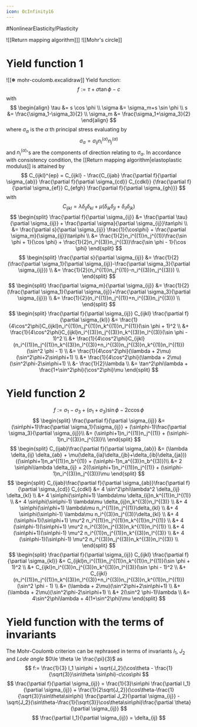 ```yaml
---
icon: OcInfinity16
---
```


#NonlinearElasticity/Plasticity 

![[Return mapping algorithm]]]
![[Mohr's circle]]
# Yield function 1
![[❅ mohr-coulomb.excalidraw]]
Yield function:
$$
f:= \tau + \sigma \tan \phi - c
$$
with
$$
\begin{align}
\tau &= s \cos \phi \\
\sigma &= \sigma_m+s \sin \phi \\
s &= \frac{\sigma_1-\sigma_3}{2} \\
\sigma_m &= \frac{\sigma_1+\sigma_3}{2}
\end{align}
$$
where $\sigma_\alpha$ is the $\alpha$ th principal stress evaluating by
$$
\sigma_\alpha = \sigma_{ij} n_i^{(\alpha)}n_j^{(\alpha)}
$$
and $n_i^{(\alpha)}$'s are the components of direction relating to $\sigma_\alpha$.
In accordance with consistency condition, the [[Return mapping algorithm|elastoplastic modulus]] is attained by
$$
C_{ijkl}^{ep} = C_{ijkl} -
\frac{C_{ijab} \frac{\partial f}{\partial \sigma_{ab}} \frac{\partial f}{\partial \sigma_{cd}} C_{cdkl}}
{\frac{\partial f}{\partial \sigma_{ef}} C_{efgh} \frac{\partial f}{\partial \sigma_{gh}}}
$$
with
$$
C_{ijkl} = \lambda \delta_{ij} \delta_{kl} + \mu (\delta_{ik}\delta_{jl}+\delta_{il}\delta_{jk})
$$
$$
\begin{split}
\frac{\partial f}{\partial \sigma_{ij}} &= \frac{\partial \tau}{\partial \sigma_{ij}} + \frac{\partial \sigma}{\partial \sigma_{ij}}\tan\phi \\
&= \frac{\partial s}{\partial \sigma_{ij}} \frac{1}{\cos\phi} + \frac{\partial \sigma_m}{\sigma_{ij}}\tan\phi \\
&= \frac{1}{2}n_i^{(1)}n_j^{(1)}\frac{\sin \phi + 1}{\cos \phi} + \frac{1}{2}n_i^{(3)}n_j^{(3)}\frac{\sin \phi - 1}{\cos \phi}
\end{split}
$$
$$
\begin{split}
\frac{\partial s}{\partial \sigma_{ij}} &= \frac{1}{2}(\frac{\partial \sigma_1}{\partial \sigma_{ij}}-\frac{\partial \sigma_3}{\partial \sigma_{ij}}) \\
&= \frac{1}{2}(n_i^{(1)}n_j^{(1)}-n_i^{(3)}n_j^{(3)}) \\
\end{split}
$$
$$
\begin{split}
\frac{\partial \sigma_m}{\partial \sigma_{ij}} &= \frac{1}{2}(\frac{\partial \sigma_1}{\partial \sigma_{ij}}+\frac{\partial \sigma_3}{\partial \sigma_{ij}}) \\
&= \frac{1}{2}(n_i^{(1)}n_j^{(1)}+n_i^{(3)}n_j^{(3)}) \\
\end{split}
$$
$$
\begin{split}
\frac{\partial f}{\partial \sigma_{ij}} C_{ijkl} \frac{\partial f}{\partial \sigma_{kl}}
&= \frac{1}{4\cos^2\phi}C_{ijkl}n_i^{(1)}n_j^{(1)}n_k^{(1)}n_l^{(1)}(\sin \phi + 1)^2 \\
&+ \frac{1}{4\cos^2\phi}C_{ijkl}n_i^{(3)}n_j^{(3)}n_k^{(3)}n_l^{(3)}(\sin \phi - 1)^2 \\
&+ \frac{1}{4\cos^2\phi}C_{ijkl}(n_i^{(1)}n_j^{(1)}n_k^{(3)}n_l^{(3)}+n_i^{(3)}n_j^{(3)}n_k^{(1)}n_l^{(1)})(\sin^2 \phi - 1) \\
&= \frac{1}{4\cos^2\phi}(\lambda + 2\mu)(\sin^2\phi+2\sin\phi+1) \\
&+ \frac{1}{4\cos^2\phi}(\lambda + 2\mu)(\sin^2\phi-2\sin\phi+1) \\
&- \frac{1}{2}\lambda \\
&= \tan^2\phi\lambda + \frac{1+\sin^2\phi}{\cos^2\phi}\mu
\end{split}
$$

# Yield function 2
$$
f:= \sigma_1 - \sigma_3 + (\sigma_1+\sigma_3) \sin \phi - 2 c \cos \phi
$$
$$
\begin{split}
\frac{\partial f}{\partial \sigma_{ij}} &= (\sin\phi+1)\frac{\partial \sigma_1}{\sigma_{ij}} + (\sin\phi-1)\frac{\partial \sigma_3}{\partial \sigma_{ij}}\\
&= (\sin\phi+1)n_i^{(1)}n_j^{(1)} + (\sin\phi-1)n_i^{(3)}n_j^{(3)}\\
\end{split}
$$
$$
\begin{split}
C_{ijab}\frac{\partial f}{\partial \sigma_{ab}} &= (\lambda \delta_{ij} \delta_{ab} + \mu(\delta_{ia}\delta_{jb}+\delta_{ib}\delta_{ja}))
((\sin\phi+1)n_a^{(1)}n_b^{(1)} + (\sin\phi-1)n_a^{(3)}n_b^{(3)})\\
&= 2 \sin\phi\lambda \delta_{ij} + 2((\sin\phi+1)n_i^{(1)}n_j^{(1)} + (\sin\phi-1)n_i^{(3)}n_j^{(3)})\mu
\end{split}
$$
$$
\begin{split}
C_{ijab}\frac{\partial f}{\partial \sigma_{ab}}\frac{\partial f}{\partial \sigma_{cd}} C_{cdkl}
&= 4 \sin^2\phi\lambda^2 \delta_{ij} \delta_{kl} \\
&+ 4 \sin\phi(\sin\phi+1) \lambda\mu \delta_{ij}n_k^{(1)}n_l^{(1)} \\
&+ 4 \sin\phi(\sin\phi-1) \lambda\mu \delta_{ij}n_k^{(3)}n_l^{(3)} \\
&+ 4 \sin\phi(\sin\phi+1) \lambda\mu n_i^{(1)}n_j^{(1)}\delta_{kl} \\
&+ 4 \sin\phi(\sin\phi-1) \lambda\mu n_i^{(3)}n_j^{(3)}\delta_{kl} \\
&+ 4 (\sin\phi+1)(\sin\phi+1) \mu^2 n_i^{(1)}n_j^{(1)}n_k^{(1)}n_l^{(1)} \\
&+ 4 (\sin\phi-1)(\sin\phi+1) \mu^2 n_i^{(3)}n_j^{(3)}n_k^{(1)}n_l^{(1)} \\
&+ 4 (\sin\phi+1)(\sin\phi-1) \mu^2 n_i^{(1)}n_j^{(1)}n_k^{(3)}n_l^{(3)} \\
&+ 4 (\sin\phi-1)(\sin\phi-1) \mu^2 n_i^{(3)}n_j^{(3)}n_k^{(3)}n_l^{(3)} \\
\end{split}
$$
$$
\begin{split}
\frac{\partial f}{\partial \sigma_{ij}} C_{ijkl} \frac{\partial f}{\partial \sigma_{kl}}
&= C_{ijkl}n_i^{(1)}n_j^{(1)}n_k^{(1)}n_l^{(1)}(\sin \phi + 1)^2 \\
&+ C_{ijkl}n_i^{(3)}n_j^{(3)}n_k^{(3)}n_l^{(3)}(\sin \phi - 1)^2 \\
&+ C_{ijkl}(n_i^{(1)}n_j^{(1)}n_k^{(3)}n_l^{(3)}+n_i^{(3)}n_j^{(3)}n_k^{(1)}n_l^{(1)})(\sin^2 \phi - 1) \\
&= (\lambda + 2\mu)(\sin^2\phi+2\sin\phi+1) \\
&+ (\lambda + 2\mu)(\sin^2\phi-2\sin\phi+1) \\
&+ 2(\sin^2 \phi-1)\lambda \\
&= 4\sin^2\phi\lambda + 4(1+\sin^2\phi)\mu
\end{split}
$$

# Yield function with the terms of invariants
The Mohr-Coulomb criterion can be rephrased in terms of invariants $I_1$, $J_2$ and *Lode angle* $0\le \theta \le \frac{\pi}{3}$ as
$$
f:= \frac{1}{3} I_1 \sin\phi + \sqrt{J_2}(\cos\theta - \frac{1}{\sqrt{3}}\sin\theta \sin\phi)-c\cos\phi
$$
$$
\frac{\partial f}{\partial \sigma_{ij}} = \frac{1}{3}\sin\phi \frac{\partial I_1}{\partial \sigma_{ij}} +
\frac{1}{2\sqrt{J_2}}(\cos\theta-\frac{1}{\sqrt{3}}\sin\theta\sin\phi) \frac{\partial J_2}{\partial \sigma_{ij}} -
\sqrt{J_2}(\sin\theta-\frac{1}{\sqrt{3}}\cos\theta\sin\phi)\frac{\partial \theta}{\partial \sigma_{ij}}
$$
$$
\frac{\partial I_1}{\partial \sigma_{ij}} = \delta_{ij}
$$

